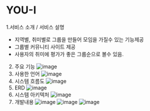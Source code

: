 
# YOU-I
1.서비스 소개 / 서비스 설명
- 지역별, 취미별로 그룹을 만들어 모임을 가질수 있는 기능제공
- 그룹별 커뮤니티 사이트 제공
- 사용자의 취미에 평가가 좋은 그룹순으로 볼수 있음.
2. 주요 기능
  ![image](https://github.com/2023-SMHRD-IS-CLOUD-1/YOU-I/assets/149571615/bc62a124-074d-4877-b691-e2ab9704eef2)
3. 사용한 언어
  ![image](https://github.com/2023-SMHRD-IS-CLOUD-1/YOU-I/assets/149571615/581a4aff-5a5f-43a4-adbe-7f46ac4cc31c)
4. 시스템 흐름도
  ![image](https://github.com/2023-SMHRD-IS-CLOUD-1/YOU-I/assets/149571615/c0297841-f337-4cb1-808a-81ed4ff36788)
5. ERD
  ![image](https://github.com/2023-SMHRD-IS-CLOUD-1/YOU-I/assets/149571615/67627a8b-1866-401c-856b-8e1dc11a57a4)
6. 시스템 아키텍처
  ![image](https://github.com/2023-SMHRD-IS-CLOUD-1/YOU-I/assets/149571615/e05baff8-0474-4fdc-a38a-d33f3ce7d68f)
7. 개발내용
  ![image](https://github.com/2023-SMHRD-IS-CLOUD-1/YOU-I/assets/149571615/6e222d5c-5261-4cc0-bcf5-3997772384d0)
  ![image](https://github.com/2023-SMHRD-IS-CLOUD-1/YOU-I/assets/149571615/b6e9c9d6-62e3-4e96-a6ee-326aaa836115)
  ![image](https://github.com/2023-SMHRD-IS-CLOUD-1/YOU-I/assets/149571615/26bee9cb-63a0-44a0-9317-2f54dc3fa69b)

